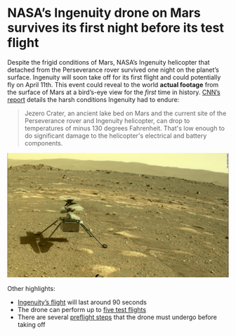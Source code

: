 # NASA’s Ingenuity drone on Mars survives its first night before its test flight

Despite the frigid conditions of Mars, NASA’s Ingenuity helicopter that detached from the Perseverance rover survived one night on the planet’s surface. Ingenuity will soon take off for its first flight and could potentially fly on April 11th. This event could reveal to the world **actual footage** from the surface of Mars at a bird’s-eye view for the _first_ time in history. [CNN’s report](https://www.cnn.com/2021/04/05/world/mars-helicopter-ingenuity-nasa-rotorcraft-scn-trnd/index.html) details the harsh conditions Ingenuity had to endure:

> Jezero Crater, an ancient lake bed on Mars and the current site of the Perseverance rover and Ingenuity helicopter, can drop to temperatures of minus 130 degrees Fahrenheit. That's low enough to do significant damage to the helicopter's electrical and battery components.

![A photo of Ingenuity captured by NASA's Perseverance rover on the surface of Mars preparing for its first flight](imgs/ingenuity.jpeg)


Other highlights:

- [Ingenuity’s flight](https://www.space.com/mars-helicopter-ingenuity-first-flight-preview) will last around 90 seconds
- The drone can perform up to [five test flights](https://www.cnn.com/2021/04/05/world/mars-helicopter-ingenuity-nasa-rotorcraft-scn-trnd/index.html)
- There are several [preflight steps](https://abcnews.go.com/Technology/nasas-mars-helicopter-survives-1st-night-set-1st/story?id=76878290&cid=clicksource_4380645_16_post_hero_bsq_image) that the drone must undergo before taking off

